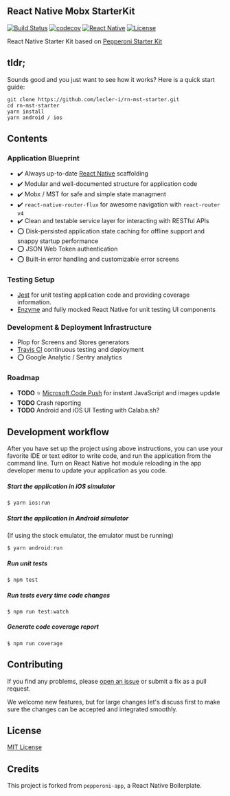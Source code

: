 ## React Native Mobx StarterKit
[![Build Status](https://travis-ci.org/lecler-i/rn-mst-starter.svg?branch=master)](https://travis-ci.org/lecler-i/rn-mst-starter)
[![codecov](https://codecov.io/gh/lecler-i/rn-mst-starter/branch/master/graph/badge.svg)](https://codecov.io/gh/lecler-i/rn-mst-starter)
[![React Native](https://img.shields.io/badge/react%20native-0.49.3-brightgreen.svg)](https://github.com/facebook/react-nati)
[![License](https://img.shields.io/github/license/mashape/apistatus.svg?maxAge=2592000)](https://github.com/futurice/pepperoni-app-kit/blob/master/LICENSE)

React Native Starter Kit based on [Pepperoni Starter Kit](http://getpepperoni.com)

## tldr;

Sounds good and you just want to see how it works? Here is a quick start guide:

```
git clone https://github.com/lecler-i/rn-mst-starter.git
cd rn-mst-starter
yarn install
yarn android / ios
```

## Contents

### Application Blueprint

* :heavy_check_mark: Always up-to-date [React Native](https://facebook.github.io/react-native/) scaffolding
* :heavy_check_mark: Modular and well-documented structure for application code
* :heavy_check_mark: Mobx / MST for safe and simple state managment
* :heavy_check_mark: `react-native-router-flux` for awesome navigation with `react-router v4`
* :heavy_check_mark: Clean and testable service layer for interacting with RESTful APIs
* :o: Disk-persisted application state caching for offline support and snappy startup performance
* :o: JSON Web Token authentication
* :o: Built-in error handling and customizable error screens

### Testing Setup

* [Jest](https://facebook.github.io/jest/) for unit testing application code and providing coverage information.
* [Enzyme](https://github.com/airbnb/enzyme) and fully mocked React Native for unit testing UI components

### Development & Deployment Infrastructure

* Plop for Screens and Stores generators
* [Travis CI](https://travis-ci.org/lecler-i/rn-mst-starte) continuous
  testing and deployment
* :o: Google Analytic / Sentry analytics


### Roadmap

* **TODO** :star: [Microsoft Code Push](http://microsoft.github.io/code-push) for instant JavaScript and images update
* **TODO** Crash reporting
* **TODO** Android and iOS UI Testing with Calaba.sh?

## Development workflow

After you have set up the project using above instructions, you can use your favorite IDE or text editor to write code, and run the application from the command line. Turn on React Native hot module reloading in the app developer menu to update your application as you code.

##### Start the application in iOS simulator
```
$ yarn ios:run
```

##### Start the application in Android simulator
(If using the stock emulator, the emulator must be running)
```
$ yarn android:run
```

##### Run unit tests
```
$ npm test
```

##### Run tests every time code changes
```
$ npm run test:watch
```

##### Generate code coverage report
```
$ npm run coverage
```

## Contributing

If you find any problems, please [open an issue](https://github.com/futurice/pepperoni-app-kit/issues/new) or submit a fix as a pull request.

We welcome new features, but for large changes let's discuss first to make sure the changes can be accepted and integrated smoothly.

## License

[MIT License](LICENSE)

## Credits

This project is forked from `pepperoni-app`, a React Native Boilerplate.
